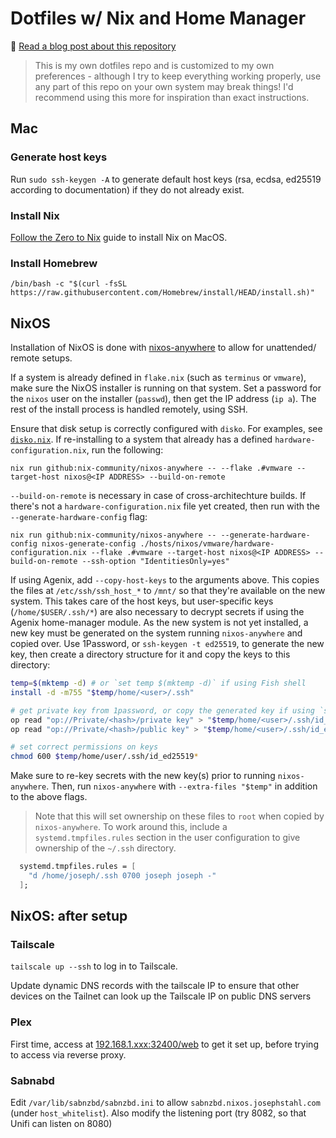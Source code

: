 # Dotfiles w/ Nix and Home Manager

🔔 [Read a blog post about this repository](https://josephstahl.com/nix-for-macos-and-a-homelab-server/)

> This is my own dotfiles repo and is customized to my own preferences -
although I try to keep everything working properly, use any part of this repo
on your own system may break things! I'd recommend using this more for inspiration
than exact instructions.

## Mac
### Generate host keys

Run `sudo ssh-keygen -A` to generate default host keys (rsa, ecdsa, ed25519 according to documentation)
if they do not already exist.

### Install Nix

[Follow the Zero to Nix](https://zero-to-nix.com/start/install) guide to install Nix on MacOS.

### Install Homebrew

```
/bin/bash -c "$(curl -fsSL https://raw.githubusercontent.com/Homebrew/install/HEAD/install.sh)"
```

## NixOS

Installation of NixOS is done with [nixos-anywhere](https://github.com/nix-community/nixos-anywhere) to allow for unattended/ remote setups.

If a system is already defined in `flake.nix` (such as `terminus` or `vmware`), make sure the NixOS installer is running on that system.
Set a password for the `nixos` user on the installer (`passwd`), then get the IP address (`ip a`).
The rest of the install process is handled remotely, using SSH.

Ensure that disk setup is correctly configured with `disko`.
For examples, see [`disko.nix`](./hosts/nixos/vmware/disko.nix).
If re-installing to a system that already has a defined `hardware-configuration.nix`, run the following:

```
nix run github:nix-community/nixos-anywhere -- --flake .#vmware --target-host nixos@<IP ADDRESS> --build-on-remote
```

`--build-on-remote` is necessary in case of cross-architechture builds.
If there's not a `hardware-configuration.nix` file yet created, then run with the `--generate-hardware-config` flag:

```
nix run github:nix-community/nixos-anywhere -- --generate-hardware-config nixos-generate-config ./hosts/nixos/vmware/hardware-configuration.nix --flake .#vmware --target-host nixos@<IP ADDRESS> --build-on-remote --ssh-option "IdentitiesOnly=yes"
```

If using Agenix, add `--copy-host-keys` to the arguments above.
This copies the files at `/etc/ssh/ssh_host_*` to `/mnt/` so that they're available on the new system.
This takes care of the host keys, but user-specific keys (`/home/$USER/.ssh/*`) are also necessary to decrypt secrets if using the Agenix home-manager module.
As the new system is not yet installed, a new key must be generated on the system running `nixos-anywhere`
and copied over.
Use 1Password, or `ssh-keygen -t ed25519`, to generate the new key, then create a directory structure for it and copy the keys to this directory:

```bash
temp=$(mktemp -d) # or `set temp $(mktemp -d)` if using Fish shell
install -d -m755 "$temp/home/<user>/.ssh"

# get private key from 1password, or copy the generated key if using `ssh-keygen`
op read "op://Private/<hash>/private key" > "$temp/home/<user>/.ssh/id_ed25519"
op read "op://Private/<hash>/public key" > "$temp/home/<user>/.ssh/id_ed25519.pub"

# set correct permissions on keys
chmod 600 $temp/home/user/.ssh/id_ed25519*
```

Make sure to re-key secrets with the new key(s) prior to running `nixos-anywhere`.
Then, run `nixos-anywhere` with `--extra-files "$temp"` in addition to the above flags.

> Note that this will set ownership on these files to `root` when copied by `nixos-anywhere`.
> To work around this, include a `systemd.tmpfiles.rules` section in the user configuration to give ownership of the `~/.ssh` directory.
```nix
  systemd.tmpfiles.rules = [
    "d /home/joseph/.ssh 0700 joseph joseph -"
  ];
```

## NixOS: after setup

### Tailscale
`tailscale up --ssh` to log in to Tailscale.

Update dynamic DNS records with the tailscale IP to ensure that other devices on the Tailnet
can look up the Tailscale IP on public DNS servers

### Plex
First time, access at [192.168.1.xxx:32400/web](192.168.1.24:32400/web) to get it set up,
before trying to access via reverse proxy.

### Sabnabd
Edit `/var/lib/sabnzbd/sabnzbd.ini` to allow `sabnzbd.nixos.josephstahl.com` (under `host_whitelist`).
Also modify the listening port (try 8082, so that Unifi can listen on 8080)

